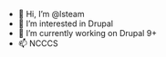 - 👋 Hi, I’m @lsteam
- 👀 I’m interested in Drupal
- 🌱 I’m currently working on Drupal 9+
- 📫 NCCCS

<!---
lsteam/lsteam is a ✨ special ✨ repository because its `README.md` (this file) appears on your GitHub profile.
You can click the Preview link to take a look at your changes.
--->
